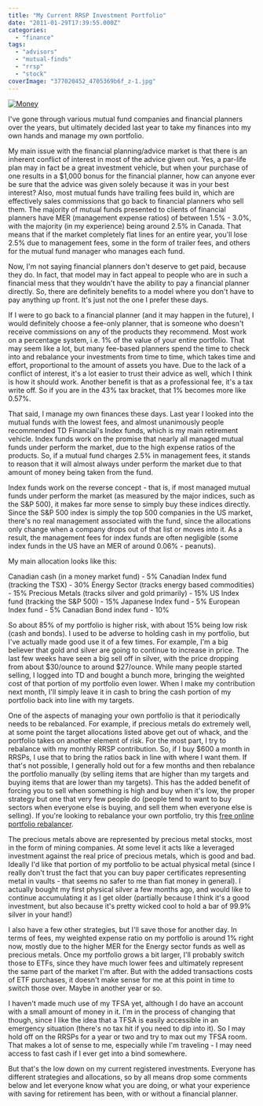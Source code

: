 ```yaml
---
title: "My Current RRSP Investment Portfolio"
date: "2011-01-29T17:39:55.000Z"
categories: 
  - "finance"
tags: 
  - "advisors"
  - "mutual-finds"
  - "rrsp"
  - "stock"
coverImage: "377020452_4705369b6f_z-1.jpg"
---
```


[![](images/377020452_4705369b6f_z-1-300x200.jpg "Money")](http://www.migratorynerd.com/wordpress/wp-content/uploads/2011/01/377020452_4705369b6f_z-1.jpg)

I've gone through various mutual fund companies and financial planners over the years, but ultimately decided last year to take my finances into my own hands and manage my own portfolio.

My main issue with the financial planning/advice market is that there is an inherent conflict of interest in most of the advice given out. Yes, a par-life plan may in fact be a great investment vehicle, but when your purchase of one results in a $1,000 bonus for the financial planner, how can anyone ever be sure that the advice was given solely because it was in your best interest? Also, most mutual funds have trailing fees build in, which are effectively sales commissions that go back to financial planners who sell them. The majority of mutual funds presented to clients of financial planners have MER (management expense ratios) of between 1.5% - 3.0%, with the majority (in my experience) being around 2.5% in Canada. That means that if the market completely flat lines for an entire year, you'll lose 2.5% due to management fees, some in the form of trailer fees, and others for the mutual fund manager who manages each fund.

Now, I'm not saying financial planners don't deserve to get paid, because they do. In fact, that model may in fact appeal to people who are in such a financial mess that they wouldn't have the ability to pay a financial planner directly. So, there are definitely benefits to a model where you don't have to pay anything up front. It's just not the one I prefer these days.

If I were to go back to a financial planner (and it may happen in the future), I would definitely choose a fee-only planner, that is someone who doesn't receive commissions on any of the products they recommend. Most work on a percentage system, i.e. 1% of the value of your entire portfolio. That may seem like a lot, but many fee-based planners spend the time to check into and rebalance your investments from time to time, which takes time and effort, proportional to the amount of assets you have. Due to the lack of a conflict of interest, it's a lot easier to trust their advice as well, which I think is how it should work. Another benefit is that as a professional fee, it's a tax write off. So if you are in the 43% tax bracket, that 1% becomes more like 0.57%.

That said, I manage my own finances these days. Last year I looked into the mutual funds with the lowest fees, and almost unanimously people recommended TD Financial's Index funds, which is my main retirement vehicle. Index funds work on the promise that nearly all managed mutual funds under perform the market, due to the high expense ratios of the products. So, if a mutual fund charges 2.5% in management fees, it stands to reason that it will almost always under perform the market due to that amount of money being taken from the fund.

Index funds work on the reverse concept - that is, if most managed mutual funds under perform the market (as measured by the major indices, such as the S&P 500), it makes far more sense to simply buy these indices directly. Since the S&P 500 index is simply the top 500 companies in the US market, there's no real management associated with the fund, since the allocations only change when a company drops out of that list or moves into it. As a result, the management fees for index funds are often negligible (some index funds in the US have an MER of around 0.06% - peanuts).

My main allocation looks like this:

Canadian cash (in a money market fund) - 5% Canadian Index fund (tracking the TSX) - 30% Energy Sector (tracks energy based commodities) - 15% Precious Metals (tracks silver and gold primarily) - 15% US Index fund (tracking the S&P 500) - 15% Japanese Index fund - 5% European Index fund - 5% Canadian Bond index fund - 10%

So about 85% of my portfolio is higher risk, with about 15% being low risk (cash and bonds). I used to be adverse to holding cash in my portfolio, but I've actually made good use it of a few times. For example, I'm a big believer that gold and silver are going to continue to increase in price. The last few weeks have seen a big sell off in silver, with the price dropping from about $30/ounce to around $27/ounce. While many people started selling, I logged into TD and bought a bunch more, bringing the weighted cost of that portion of my portfolio even lower. When I make my contribution next month, I'll simply leave it in cash to bring the cash portion of my portfolio back into line with my targets.

One of the aspects of managing your own portfolio is that it periodically needs to be rebalanced. For example, if precious metals do extremely well, at some point the target allocations listed above get out of whack, and the portfolio takes on another element of risk. For the most part, I try to rebalance with my monthly RRSP contribution. So, if I buy $600 a month in RRSPs, I use that to bring the ratios back in line with where I want them. If that's not possible, I generally hold out for a few months and then rebalance the portfolio manually (by selling items that are higher than my targets and buying items that are lower than my targets). This has the added benefit of forcing you to sell when something is high and buy when it's low, the proper strategy but one that very few people do (people tend to want to buy sectors when everyone else is buying, and sell them when everyone else is selling). If you're looking to rebalance your own portfolio, try this [free online portfolio rebalancer](http://rebalanced.org).

The precious metals above are represented by precious metal stocks, most in the form of mining companies. At some level it acts like a leveraged investment against the real price of precious metals, which is good and bad. Ideally I'd like that portion of my portfolio to be actual physical metal (since I really don't trust the fact that you can buy paper certificates representing metal in vaults - that seems no safer to me than fiat money in general). I actually bought my first physical silver a few months ago, and would like to continue accumulating it as I get older (partially because I think it's a good investment, but also because it's pretty wicked cool to hold a bar of 99.9% silver in your hand!)

I also have a few other strategies, but I'll save those for another day. In terms of fees, my weighted expense ratio on my portfolio is around 1% right now, mostly due to the higher MER for the Energy sector funds as well as precious metals. Once my portfolio grows a bit larger, I'll probably switch those to ETFs, since they have much lower fees and ultimately represent the same part of the market I'm after. But with the added transactions costs of ETF purchases, it doesn't make sense for me at this point in time to switch those over. Maybe in another year or so.

I haven't made much use of my TFSA yet, although I do have an account with a small amount of money in it. I'm in the process of changing that though, since I like the idea that a TFSA is easily accessible in an emergency situation (there's no tax hit if you need to dip into it). So I may hold off on the RRSPs for a year or two and try to max out my TFSA room. That makes a lot of sense to me, especially while I'm traveling - I may need access to fast cash if I ever get into a bind somewhere.

But that's the low down on my current registered investments. Everyone has different strategies and allocations, so by all means drop some comments below and let everyone know what you are doing, or what your experience with saving for retirement has been, with or without a financial planner.
